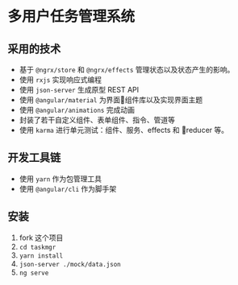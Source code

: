 # 多用户任务管理系统

## 采用的技术

- 基于 `@ngrx/store` 和 `@ngrx/effects` 管理状态以及状态产生的影响。
- 使用 `rxjs` 实现响应式编程
- 使用 `json-server` 生成原型 REST API
- 使用 `@angular/material` 为界面组件库以及实现界面主题
- 使用 `@angular/animations` 完成动画
- 封装了若干自定义组件、表单组件、指令、管道等
- 使用 `karma` 进行单元测试：组件、服务、effects 和 reducer 等。

## 开发工具链

- 使用 `yarn` 作为包管理工具
- 使用 `@angular/cli` 作为脚手架

## 安装

1. fork 这个项目
2. `cd taskmgr`
3. `yarn install`
4. `json-server ./mock/data.json`
5. `ng serve`

